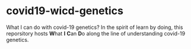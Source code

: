 # covid19-wicd-genetics
What I can do with covid-19 genetics?
In the spirit of learn by doing, this reporsitory hosts **W**hat **I** **C**an **D**o along the line of understanding covid-19 genetics.
